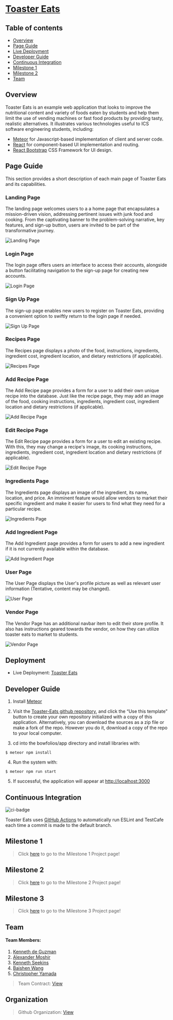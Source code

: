 # [Toaster Eats](https://toaster-eats.github.io/)

## Table of contents

- [Overview](#overview)
- [Page Guide](#page-guide)
- [Live Deployment](#deployment)
- [Developer Guide](#developer-guide)
- [Continuous Integration](#continuous-integration)
- [Milestone 1](#milestone-1)
- [Milestone 2](#milestone-2)
- [Team](#team)

## Overview

Toaster Eats is an example web application that looks to improve the nutritional content and variety of foods eaten by students and help them limit the use of vending machines or fast food products by providing tasty, realistic alternatives. It illustrates various technologies useful to ICS software engineering students, including:

- [Meteor](https://www.meteor.com/) for Javascript-based implementation of client and server code.
- [React](https://reactjs.org/) for component-based UI implementation and routing.
- [React Bootstrap](https://react-bootstrap.github.io/) CSS Framework for UI design.

## Page Guide

This section provides a short description of each main page of Toaster Eats and its capabilities.

### Landing Page
The landing page welcomes users to a a home page that encapsulates a mission-driven vision, addressing pertinent issues with junk food and cooking. From the captivating banner to the problem-solving narrative, key features, and sign-up button, users are invited to be part of the transformative journey.

![Landing Page](images/updated/landing.PNG)

### Login Page
The login page offers users an interface to access their accounts, alongside a button facilitating navigation to the sign-up page for creating new accounts.

![Login Page](images/updated/login.PNG)

### Sign Up Page
The sign-up page enables new users to register on Toaster Eats, providing a convenient option to swiftly return to the login page if needed.

![Sign Up Page](images/updated/signup.PNG)

### Recipes Page
The Recipes page displays a photo of the food, instructions, ingredients, ingredient cost, ingredient location, and dietary restrictions (if applicable).

![Recipes Page](images/updated/recipes.PNG)

### Add Recipe Page
The Add Recipe page provides a form for a user to add their own unique recipe into the database. Just like the recipe page, they may add an image of the food, cooking instructions, ingredients, ingredient cost, ingredient location and dietary restrictions (if applicable). 

![Add Recipe Page](images/updated/add_recipe.PNG)

### Edit Recipe Page
The Edit Recipe page provides a form for a user to edit an existing recipe. With this, they may change a recipe's image, its cooking instructions, ingredients, ingredient cost, ingredient location and dietary restrictions (if applicable). 

![Edit Recipe Page](images/updated/edit_recipe.PNG)

### Ingredients Page
The Ingredients page displays an image of the ingredient, its name, location, and price. An imminent feature would allow vendors to market their specific ingredient and make it easier for users to find what they need for a particular recipe. 

![Ingredients Page](images/updated/ingredients.PNG)

### Add Ingredient Page
The Add Ingredient page provides a form for users to add a new ingredient if it is not currently available within the database. 

![Add Ingredient Page](images/updated/add_ingredient.PNG)

### User Page
The User Page displays the User's profile picture as well as relevant user information (Tentative, content may be changed).

![User Page](images/ProfilePage.png)

### Vendor Page
The Vendor Page has an additional navbar item to edit their store profile. It also has instructions geared towards the vendor, on how they can utilize toaster eats to market to students. 

![Vendor Page](images/VendorPage3.jpg)


## Deployment
- Live Deployment: [Toaster Eats](https://toastereats.today/)

## Developer Guide
1. Install [Meteor](https://docs.meteor.com/install.html)

2. Visit the [Toaster-Eats github repository](https://github.com/Toaster-Eats/toaster-eats), and click the “Use this template” button to create your own repository initialized with a copy of this application. Alternatively, you can download the sources as a zip file or make a fork of the repo. However you do it, download a copy of the repo to your local computer.

3. cd into the bowfolios/app directory and install libraries with:
```
$ meteor npm install
```
4. Run the system with:
```
$ meteor npm run start
```
5. If successful, the application will appear at [http://localhost:3000](http://localhost:3000)

## Continuous Integration
![ci-badge](https://github.com/Toaster-Eats/toaster-eats/actions/workflows/ci.yml/badge.svg)

Toaster Eats uses [GitHub Actions](https://docs.github.com/en/actions) to automatically run ESLint and TestCafe each time a commit is made to the default branch.

## Milestone 1
> Click [here](https://github.com/orgs/Toaster-Eats/projects/2) to go to the Milestone 1 Project page!

## Milestone 2
> Click [here](https://github.com/orgs/Toaster-Eats/projects/3/views/1) to go to the Milestone 2 Project page!

## Milestone 3
> Click [here](https://github.com/orgs/Toaster-Eats/projects/4/views/1) to go to the Milestone 3 Project page!

## Team
#### Team Members:
1. [Kenneth de Guzman](https://k-deguz.github.io/)
2. [Alexander Moshir](https://techfolio.moshir.dev/)
3. [Kenneth Seekins](https://kseekins.github.io/)
4. [Baishen Wang](https://baishenwang.github.io/)
5. [Christopher Yamada](https://citycoding.github.io/)
   
> Team Contract: [View](https://docs.google.com/document/d/1n0IWih1ujnwyixrOLsx8WL_5SpSu6oZ7mWP9MzyGwqM/edit?usp=sharing)

## Organization
> Github Organization: [View](https://github.com/Toaster-Eats)
